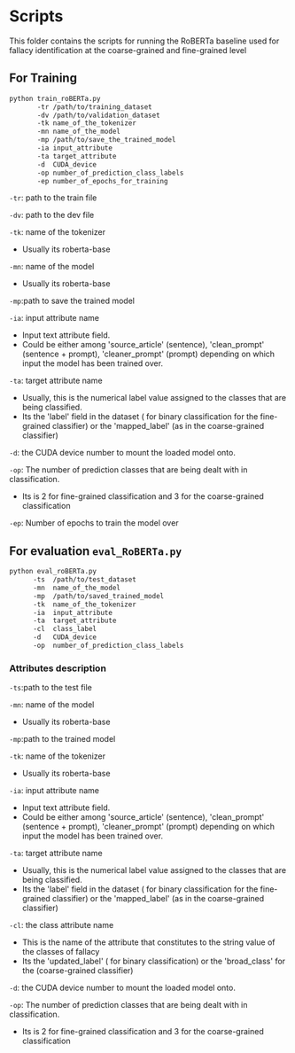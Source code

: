 # Scripts

This folder contains the scripts for running the RoBERTa baseline used for fallacy identification at the coarse-grained and fine-grained level 

## For Training

```bash
python train_roBERTa.py 
       -tr /path/to/training_dataset 
       -dv /path/to/validation_dataset 
       -tk name_of_the_tokenizer
       -mn name_of_the_model
       -mp /path/to/save_the_trained_model 
       -ia input_attribute 
       -ta target_attribute 
       -d  CUDA_device
       -op number_of_prediction_class_labels 
       -ep number_of_epochs_for_training  

``` 

`-tr`: path to the train file  

`-dv`: path to the dev file 

`-tk`: name of the tokenizer 
* Usually its roberta-base 

`-mn`: name of the model
* Usually its roberta-base 
       
`-mp`:path to save the trained model 

       
`-ia`: input attribute name
* Input text attribute field. 
* Could be either among 'source_article' (sentence), 'clean_prompt' (sentence + prompt), 'cleaner_prompt' (prompt) depending on which input the model has been trained over. 
       
`-ta`: target attribute name
* Usually, this is the numerical label value assigned to the classes that are being classified. 
* Its the 'label' field in the dataset ( for binary classification for the fine-grained classifier) or the 'mapped_label' (as in the coarse-grained classifier) 
  
 `-d`: the CUDA device number to mount the loaded model onto. 
 
 `-op`: The number of prediction classes that are being dealt with in classification. 
 * Its is 2 for fine-grained classification and 3 for the coarse-grained classification 

`-ep`: Number of epochs to train the model over 



## For evaluation `eval_RoBERTa.py` 
```bash 
python eval_roBERTa.py 
      -ts  /path/to/test_dataset 
      -mn  name_of_the_model
      -mp  /path/to/saved_trained_model 
      -tk  name_of_the_tokenizer  
      -ia  input_attribute 
      -ta  target_attribute 
      -cl  class_label
      -d   CUDA_device
      -op  number_of_prediction_class_labels 
``` 

### Attributes description 

`-ts`:path to the test file 
 

`-mn`: name of the model
* Usually its roberta-base 
       
`-mp`:path to the trained model 

`-tk`: name of the tokenizer 
* Usually its roberta-base
       
`-ia`: input attribute name
* Input text attribute field. 
* Could be either among 'source_article' (sentence), 'clean_prompt' (sentence + prompt), 'cleaner_prompt' (prompt) depending on which input the model has been trained over. 
       
`-ta`: target attribute name
* Usually, this is the numerical label value assigned to the classes that are being classified. 
* Its the 'label' field in the dataset ( for binary classification for the fine-grained classifier) or the 'mapped_label' (as in the coarse-grained classifier) 

`-cl`: the class attribute name 
* This is the name of the attribute that constitutes to the string value of the classes of fallacy 
* Its the 'updated_label' ( for binary classification) or the 'broad_class' for the (coarse-grained classifier)
       
 `-d`: the CUDA device number to mount the loaded model onto. 
 
 `-op`: The number of prediction classes that are being dealt with in classification. 
 * Its is 2 for fine-grained classification and 3 for the coarse-grained classification 
      
